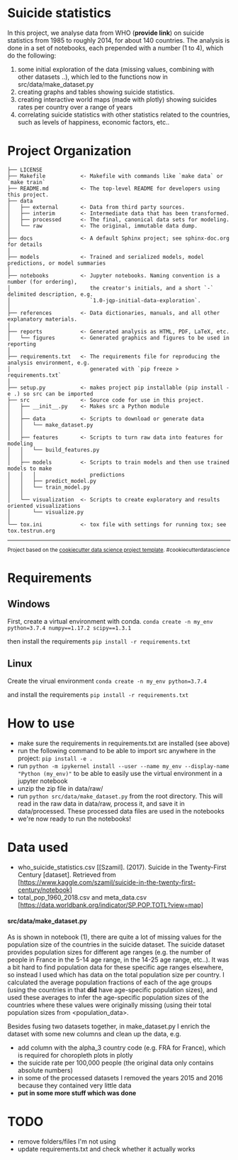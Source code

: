 Suicide statistics
==============================

In this project, we analyse data from WHO (**provide link**) on suicide statistics from 1985 to roughly 2014, for about 140 countries. The analysis is done in a set of notebooks, each prepended with a number (1 to 4), which do the following:
1. some initial exploration of the data (missing values, combining with other datasets ..), which led to the functions now in src/data/make_dataset.py
2. creating graphs and tables showing suicide statistics. 
3. creating interactive world maps (made with plotly) showing suicides rates per country over a range of years 
4. correlating suicide statistics with other statistics related to the countries, such as levels of happiness, economic factors, etc.. 

Project Organization
=========================

    ├── LICENSE
    ├── Makefile           <- Makefile with commands like `make data` or `make train`
    ├── README.md          <- The top-level README for developers using this project.
    ├── data
    │   ├── external       <- Data from third party sources.
    │   ├── interim        <- Intermediate data that has been transformed.
    │   ├── processed      <- The final, canonical data sets for modeling.
    │   └── raw            <- The original, immutable data dump.
    │
    ├── docs               <- A default Sphinx project; see sphinx-doc.org for details
    │
    ├── models             <- Trained and serialized models, model predictions, or model summaries
    │
    ├── notebooks          <- Jupyter notebooks. Naming convention is a number (for ordering),
    │                         the creator's initials, and a short `-` delimited description, e.g.
    │                         `1.0-jqp-initial-data-exploration`.
    │
    ├── references         <- Data dictionaries, manuals, and all other explanatory materials.
    │
    ├── reports            <- Generated analysis as HTML, PDF, LaTeX, etc.
    │   └── figures        <- Generated graphics and figures to be used in reporting
    │
    ├── requirements.txt   <- The requirements file for reproducing the analysis environment, e.g.
    │                         generated with `pip freeze > requirements.txt`
    │
    ├── setup.py           <- makes project pip installable (pip install -e .) so src can be imported
    ├── src                <- Source code for use in this project.
    │   ├── __init__.py    <- Makes src a Python module
    │   │
    │   ├── data           <- Scripts to download or generate data
    │   │   └── make_dataset.py
    │   │
    │   ├── features       <- Scripts to turn raw data into features for modeling
    │   │   └── build_features.py
    │   │
    │   ├── models         <- Scripts to train models and then use trained models to make
    │   │   │                 predictions
    │   │   ├── predict_model.py
    │   │   └── train_model.py
    │   │
    │   └── visualization  <- Scripts to create exploratory and results oriented visualizations
    │       └── visualize.py
    │
    └── tox.ini            <- tox file with settings for running tox; see tox.testrun.org


--------

<p><small>Project based on the <a target="_blank" href="https://drivendata.github.io/cookiecutter-data-science/">cookiecutter data science project template</a>. #cookiecutterdatascience</small></p>

Requirements
=================

## Windows
First, create a virtual environment with conda.
`conda create -n my_env python=3.7.4 numpy==1.17.2 scipy==1.3.1`

then install the requirements
`pip install -r requirements.txt`

## Linux
Create the virual environment
`conda create -n my_env python=3.7.4`

and install the requirements
`pip install -r requirements.txt`


How to use
=================
* make sure the requirements in requirements.txt are installed (see above)
* run the following command to be able to import src anywhere in the project:
    `pip install -e .` 
* run `python -m ipykernel install --user --name my_env --display-name "Python (my_env)"` to be able to easily use the virtual environment in a jupyter notebook
* unzip the zip file in data/raw/
* run `python src/data/make_dataset.py` from the root directory. This will read in the raw data in data/raw, process it, and save it in data/processed. These processed data files are used in the notebooks
* we're now ready to run the notebooks! 




Data used
==============================
* who_suicide_statistics.csv [[Szamil]. (2017). Suicide in the Twenty-First Century [dataset]. Retrieved from [https://www.kaggle.com/szamil/suicide-in-the-twenty-first-century/notebook]
* total_pop_1960_2018.csv and meta_data.csv [https://data.worldbank.org/indicator/SP.POP.TOTL?view=map]

#### src/data/make_dataset.py
As is shown in notebook (1), there are quite a lot of missing values for the population size of the countries in the suicide dataset. The suicide dataset provides population sizes for different age ranges (e.g. the number of people in France in the 5-14 age range, in the 14-25 age range, etc..). It was a bit hard to find population data for these specific age ranges elsewhere, so instead I used <insert data source> which has data on the total population size per country. I calculated the average population fractions of each of the age groups (using the countries in <suicide data> that **did** have age-specific population sizes), and used these averages to infer the age-specific population sizes of the countries where these values were originally missing (using their total population sizes from <population_data>.
    
Besides fusing two datasets together, in make_dataset.py I enrich the dataset with some new columns and clean up the data, e.g.
* add column with the alpha_3 country code (e.g. FRA for France), which is required for choropleth plots in plotly
* the suicide rate per 100,000 people (the original data only contains absolute numbers)
* in some of the processed datasets I removed the years 2015 and 2016 because they contained very little data
* **put in some more stuff which was done**



TODO
==============================
* remove folders/files I'm not using
* update requirements.txt and check whether it actually works
